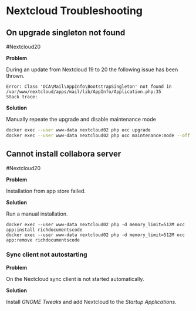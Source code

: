 # Nextcloud Troubleshooting

## On upgrade singleton not found
#Nextcloud20 

**Problem**

During an update from Nextcloud 19 to 20 the following issue has been thrown.

```
Error: Class 'OCA\Mail\AppInfo\BootstrapSingleton' not found in /var/www/nextcloud/apps/mail/lib/AppInfo/Application.php:35
Stack trace:
```

**Solution**

Manually repeate the upgrade and disable maintenance mode

```bash
docker exec --user www-data nextcloud02 php occ upgrade
docker exec --user www-data nextcloud02 php occ maintenance:mode --off   
```

## Cannot install collabora server
#Nextcloud20

**Problem**

Installation from app store failed.

**Solution**

Run a manual installation.

```
docker exec --user www-data nextcloud02 php -d memory_limit=512M occ app:install richdocumentscode
docker exec --user www-data nextcloud02 php -d memory_limit=512M occ app:remove richdocumentscode
```

### Sync client not autostarting

**Problem**

On the Nextcloud sync client is not started automatically.

**Solution**

Install *GNOME Tweaks* and add Nextcloud to the *Startup Applications*.